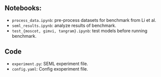 ## Notebooks:
- `process_data.ipynb`: pre-process datasets for benchmark from Li et al.
- `seml_results.ipynb`: analyze results of benchmark.
- `test_{moscot, gimvi, tangram}.ipynb`: test models before running benchmark.

## Code
- `experiment.py`: SEML experiment file.
- `config.yaml`: Config exoperiment file.
